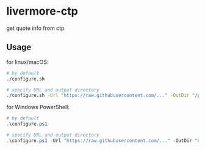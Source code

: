 # livermore-ctp
get quote info from ctp

## Usage

for linux/macOS:

```sh
# by default
./configure.sh

# specify URL and output directory
./configure.sh -Url "https://raw.githubusercontent.com/..." -OutDir "/path/to/output" --force
```

for Windows PowerShell:

```ps1
# by default
.\configure.ps1

# specify URL and output directory
.\configure.ps1 -Url "https://raw.githubusercontent.com/..." -OutDir "C:\path\to\output" -Force
```
